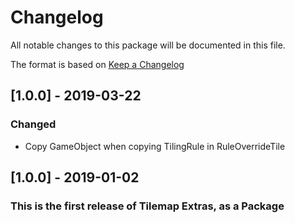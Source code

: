 # Changelog
All notable changes to this package will be documented in this file.

The format is based on [Keep a Changelog](http://keepachangelog.com/en/1.0.0/)

## [1.0.0] - 2019-03-22
### Changed
- Copy GameObject when copying TilingRule in RuleOverrideTile

## [1.0.0] - 2019-01-02
### This is the first release of Tilemap Extras, as a Package
